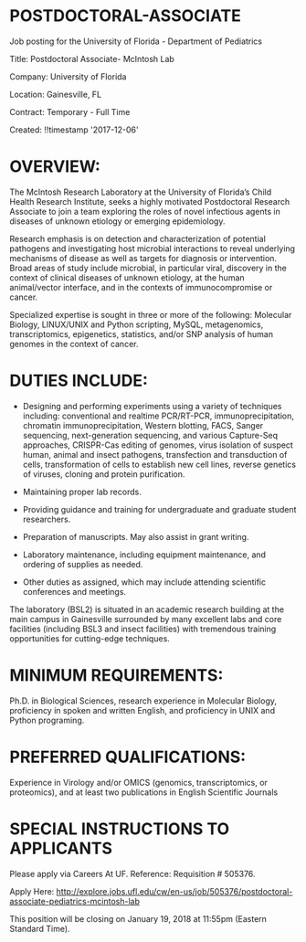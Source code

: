 # POSTDOCTORAL-ASSOCIATE
Job posting for the University of Florida - Department of Pediatrics

Title: Postdoctoral Associate- McIntosh Lab

Company: University of Florida

Location: Gainesville, FL

Contract: Temporary - Full Time

Created: !!timestamp '2017-12-06' 

# OVERVIEW:
The McIntosh Research Laboratory at the University of Florida’s Child Health Research Institute, seeks a highly motivated Postdoctoral Research Associate to join a team exploring the roles of novel infectious agents in diseases of unknown etiology or emerging epidemiology. 

Research emphasis is on detection and characterization of potential pathogens and investigating host microbial interactions to reveal underlying mechanisms of disease as well as targets for diagnosis or intervention.  Broad areas of study include microbial, in particular viral, discovery in the context of clinical diseases of unknown etiology, at the human animal/vector interface, and in the contexts of immunocompromise or cancer.

Specialized expertise is sought in three or more of the following: Molecular Biology, LINUX/UNIX and Python scripting, MySQL, metagenomics, transcriptomics, epigenetics, statistics, and/or SNP analysis of human genomes in the context of cancer. 

# DUTIES INCLUDE: 

-	Designing and performing experiments using a variety of techniques including: conventional and realtime PCR/RT-PCR, immunoprecipitation, chromatin immunoprecipitation, Western blotting, FACS, Sanger sequencing, next-generation sequencing, and various Capture-Seq approaches, CRISPR-Cas editing of genomes, virus isolation of suspect human, animal and insect pathogens, transfection and transduction of cells, transformation of cells to establish new cell lines, reverse genetics of viruses, cloning and protein purification.

-	Maintaining proper lab records.

-	Providing guidance and training for undergraduate and graduate student researchers.

-	Preparation of manuscripts. May also assist in grant writing.

-	Laboratory maintenance, including equipment maintenance, and ordering of supplies as needed.

-	Other duties as assigned, which may include attending scientific conferences and meetings.


The laboratory (BSL2) is situated in an academic research building at the main campus in Gainesville surrounded by many excellent labs and core facilities (including BSL3 and insect facilities) with tremendous training opportunities for cutting-edge techniques. 

# MINIMUM REQUIREMENTS:	

Ph.D. in Biological Sciences, research experience in Molecular Biology, proficiency in spoken and written English, and proficiency in UNIX and Python programing.

# PREFERRED QUALIFICATIONS:

Experience in Virology and/or OMICS (genomics, transcriptomics, or proteomics), and at least two publications in English Scientific Journals


# SPECIAL INSTRUCTIONS TO APPLICANTS

Please apply via Careers At UF. Reference: Requisition # 505376.

Apply Here: http://explore.jobs.ufl.edu/cw/en-us/job/505376/postdoctoral-associate-pediatrics-mcintosh-lab

This position will be closing on January 19, 2018 at 11:55pm (Eastern Standard Time).

